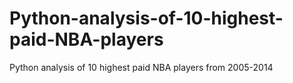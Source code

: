 # Python-analysis-of-10-highest-paid-NBA-players
Python analysis of 10 highest paid NBA players from 2005-2014
